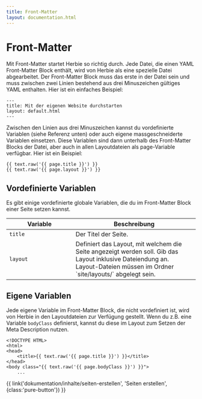 ```yaml
---
title: Front-Matter
layout: documentation.html
---
```


# Front-Matter

Mit Front-Matter startet Herbie so richtig durch. Jede Datei, die einen YAML Front-Matter Block enthält, wird von Herbie als eine spezielle Datei abgearbeitet. Der Front-Matter Block muss das erste in der Datei sein und muss zwischen zwei Linien bestehend aus drei Minuszeichen gültiges YAML enthalten. Hier ist ein einfaches Beispiel:

    ---
    title: Mit der eigenen Website durchstarten
    layout: default.html
    ---

Zwischen den Linien aus drei Minuszeichen kannst du vordefinierte Variablen (siehe Referenz unten) oder auch eigene massgeschneiderte Variablen einsetzen.
Diese Variablen sind dann unterhalb des Front-Matter Blocks der Datei, aber auch in allen Layoutdateien als page-Variable verfügbar. Hier ist ein Beispiel:

    {{ text.raw('{{ page.title }}') }}
    {{ text.raw('{{ page.layout }}') }}


## Vordefinierte Variablen

Es gibt einige vordefinierte globale Variablen, die du im Front-Matter Block einer Seite setzen kannst.

<table class="pure-table pure-table-horizontal" width="100%">
    <thead>
        <tr>
            <th width="35%">Variable</th>
            <th width="65%">Beschreibung</th>
        </tr>
    </thead>
    <tr>
        <td><code>title</code></td>
        <td>Der Titel der Seite.</td>
    </tr>
    <tr>
        <td><code>layout</code></td>
        <td>Definiert das Layout, mit welchem die Seite angezeigt werden soll. Gib das Layout inklusive Dateiendung an. Layout-Dateien müssen im Ordner `site/layouts/` abgelegt sein.</td>
    </tr>
</table>


## Eigene Variablen

Jede eigene Variable im Front-Matter Block, die nicht vordefiniert ist, wird von Herbie in den Layoutdateien zur Verfügung gestellt. Wenn du z.B. eine Variable `bodyClass` definierst, kannst du diese im Layout zum Setzen der Meta Description nutzen.

    <!DOCTYPE HTML>
    <html>
    <head>
        <title>{{ text.raw('{{ page.title }}') }}</title>
    </head>
    <body class="{{ text.raw('{{ page.bodyClass }}') }}">
        ...


<p class="pagination">{{ link('dokumentation/inhalte/seiten-erstellen', 'Seiten erstellen<i class="fa fa-arrow-right"></i>', {class:'pure-button'}) }}</p>